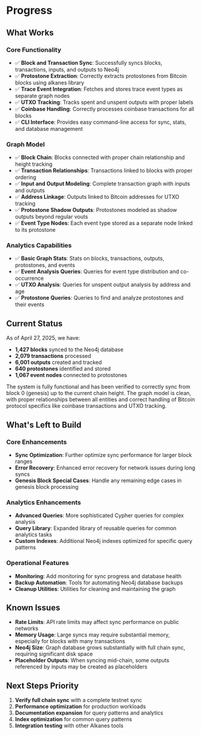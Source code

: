 # Progress

## What Works

### Core Functionality
- ✅ **Block and Transaction Sync**: Successfully syncs blocks, transactions, inputs, and outputs to Neo4j
- ✅ **Protostone Extraction**: Correctly extracts protostones from Bitcoin blocks using alkanes library
- ✅ **Trace Event Integration**: Fetches and stores trace event types as separate graph nodes
- ✅ **UTXO Tracking**: Tracks spent and unspent outputs with proper labels
- ✅ **Coinbase Handling**: Correctly processes coinbase transactions for all blocks
- ✅ **CLI Interface**: Provides easy command-line access for sync, stats, and database management

### Graph Model
- ✅ **Block Chain**: Blocks connected with proper chain relationship and height tracking
- ✅ **Transaction Relationships**: Transactions linked to blocks with proper ordering
- ✅ **Input and Output Modeling**: Complete transaction graph with inputs and outputs
- ✅ **Address Linkage**: Outputs linked to Bitcoin addresses for UTXO tracking
- ✅ **Protostone Shadow Outputs**: Protostones modeled as shadow outputs beyond regular vouts
- ✅ **Event Type Nodes**: Each event type stored as a separate node linked to its protostone

### Analytics Capabilities
- ✅ **Basic Graph Stats**: Stats on blocks, transactions, outputs, protostones, and events
- ✅ **Event Analysis Queries**: Queries for event type distribution and co-occurrence
- ✅ **UTXO Analysis**: Queries for unspent output analysis by address and age
- ✅ **Protostone Queries**: Queries to find and analyze protostones and their events

## Current Status

As of April 27, 2025, we have:
- **1,427 blocks** synced to the Neo4j database
- **2,079 transactions** processed
- **6,001 outputs** created and tracked
- **640 protostones** identified and stored
- **1,067 event nodes** connected to protostones

The system is fully functional and has been verified to correctly sync from block 0 (genesis) up to the current chain height. The graph model is clean, with proper relationships between all entities and correct handling of Bitcoin protocol specifics like coinbase transactions and UTXO tracking.

## What's Left to Build

### Core Enhancements
- **Sync Optimization**: Further optimize sync performance for larger block ranges
- **Error Recovery**: Enhanced error recovery for network issues during long syncs
- **Genesis Block Special Cases**: Handle any remaining edge cases in genesis block processing

### Analytics Enhancements
- **Advanced Queries**: More sophisticated Cypher queries for complex analysis
- **Query Library**: Expanded library of reusable queries for common analytics tasks
- **Custom Indexes**: Additional Neo4j indexes optimized for specific query patterns

### Operational Features
- **Monitoring**: Add monitoring for sync progress and database health
- **Backup Automation**: Tools for automating Neo4j database backups
- **Cleanup Utilities**: Utilities for cleaning and maintaining the graph

## Known Issues

- **Rate Limits**: API rate limits may affect sync performance on public networks
- **Memory Usage**: Large syncs may require substantial memory, especially for blocks with many transactions
- **Neo4j Size**: Graph database grows substantially with full chain sync, requiring significant disk space
- **Placeholder Outputs**: When syncing mid-chain, some outputs referenced by inputs may be created as placeholders

## Next Steps Priority

1. **Verify full chain sync** with a complete testnet sync
2. **Performance optimization** for production workloads
3. **Documentation expansion** for query patterns and analytics
4. **Index optimization** for common query patterns
5. **Integration testing** with other Alkanes tools
